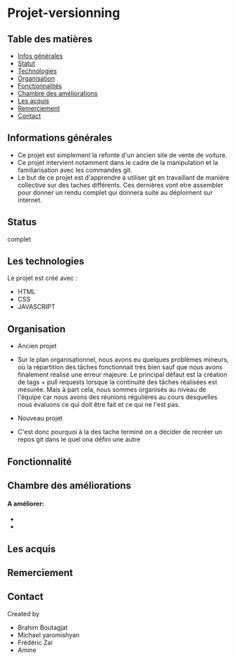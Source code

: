 # Projet-versionning 

## Table des matières
* [Infos générales](#infos-générales)
* [Statut](#status)
* [Technologies](#technologies)
* [Organisation](#organisation)
* [Fonctionnalités](#fonctionnalités)
* [Chambre des améliorations](#chambre-des-améliorations)
* [Les acquis](#les-acquis)
* [Remerciement](#remerciement)
* [Contact](#contact)

## Informations générales
  - Ce projet est simplement la refonte d'un ancien site de vente de voiture.
  - Ce projet intervient notamment dans le cadre de la manipulation et la familiarisation avec les commandes git.
  - Le but de ce projet est d'apprendre à utiliser git en travaillant de manière collective sur des taches différents. Ces dernières vont etre assembler pour donner un rendu complet qui donnera suite au déploiment sur internet. 


## Status
  complet

## Les technologies
  Le projet est créé avec :
  * HTML
  * CSS
  * JAVASCRIPT

## Organisation
  * Ancien projet
  - Sur le plan organisationnel, nous avons eu quelques problèmes mineurs, où la répartition des tâches fonctionnait très bien sauf que nous avons finalement réalisé une erreur majeure.
Le principal défaut est la création de tags + pull requests lorsque la continuité des tâches réalisées est mesurée.
Mais à part cela, nous sommes organisés au niveau de l'équipe car nous avons des réunions régulières au cours desquelles nous évaluons ce qui doit être fait et ce qui ne l'est pas.

  * Nouveau projet
  - C'est donc pourquoi à la des tache terminé on a décider de recréer un repos git dans le quel ona défini une autre 


## Fonctionnalité


## Chambre des améliorations

#### A améliorer:
  - 
  - 




## Les acquis


## Remerciement

## Contact
Created by 
* Brahim Boutagjat
* Michael yaromishyan
* Frédéric Zai
* Amine
